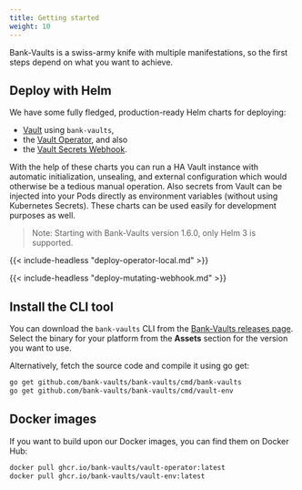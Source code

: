 ```yaml
---
title: Getting started
weight: 10
---
```


Bank-Vaults is a swiss-army knife with multiple manifestations, so the first steps depend on what you want to achieve.
<!-- Check one of the following guides to get an overview:

- [Dynamic credentials with Vault using Kubernetes Service Accounts](https://techblog.cisco.com/vault-dynamic-secrets/)
- [Vault Operator](https://techblog.cisco.com/vault-operator/)
- [Vault unseal flow with KMS](https://techblog.cisco.com/vault-unsealing/)
- [Inject secrets directly into pods from Vault](https://techblog.cisco.com/inject-secrets-into-pods-vault-revisited/) -->

## Deploy with Helm

We have some fully fledged, production-ready Helm charts for deploying:

- [Vault](https://github.com/bank-vaults/vault-helm-chart/tree/main/vault) using `bank-vaults`,
- the [Vault Operator](https://github.com/bank-vaults/vault-operator/tree/main/deploy/charts/vault-operator), and also
- the [Vault Secrets Webhook](https://github.com/bank-vaults/vault-secrets-webhook/tree/main/deploy/charts/vault-secrets-webhook).

With the help of these charts you can run a HA Vault instance with automatic initialization, unsealing, and external configuration which would otherwise be a tedious manual operation. Also secrets from Vault can be injected into your Pods directly as environment variables (without using Kubernetes Secrets). These charts can be used easily for development purposes as well.

> Note: Starting with Bank-Vaults version 1.6.0, only Helm 3 is supported.

{{< include-headless "deploy-operator-local.md" >}}

{{< include-headless "deploy-mutating-webhook.md" >}}

## Install the CLI tool

You can download the `bank-vaults` CLI from the [Bank-Vaults releases page](https://github.com/bank-vaults/bank-vaults/releases). Select the binary for your platform from the **Assets** section for the version you want to use.

<!-- On macOs, you can directly install the CLI from Homebrew:

```bash
brew install banzaicloud/tap/bank-vaults
``` -->

Alternatively, fetch the source code and compile it using go get:

```bash
go get github.com/bank-vaults/bank-vaults/cmd/bank-vaults
go get github.com/bank-vaults/bank-vaults/cmd/vault-env
```

## Docker images

If you want to build upon our Docker images, you can find them on Docker Hub:

```bash
docker pull ghcr.io/bank-vaults/vault-operator:latest
docker pull ghcr.io/bank-vaults/vault-env:latest
```
